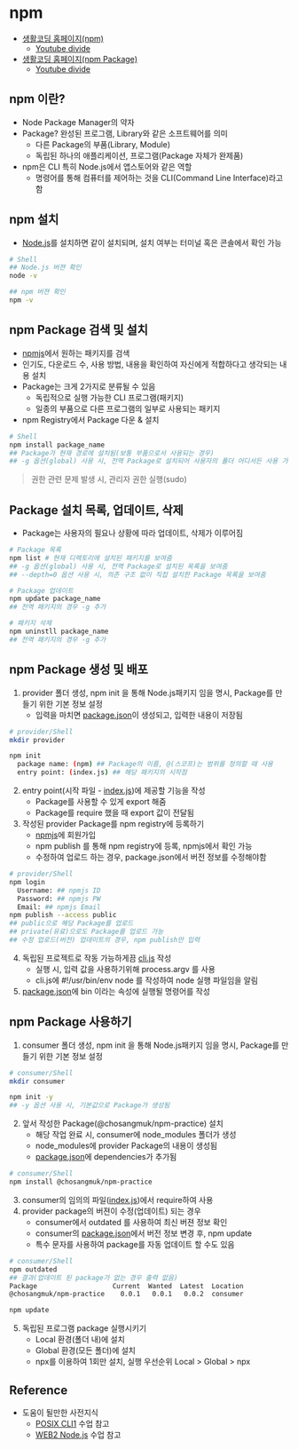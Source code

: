 # npm

- [생활코딩 홈페이지(npm)](https://opentutorials.org/module/4044)
  - [Youtube divide](https://www.youtube.com/playlist?list=PLuHgQVnccGMCwEXgZ-dep4SJlGEuYip-6)
- [생활코딩 홈페이지(npm Package)](https://opentutorials.org/module/4571)
  - [Youtube divide](https://www.youtube.com/playlist?list=PLuHgQVnccGMB4krR04ug5nEXJ3sAEOWDL)

## npm 이란?
- Node Package Manager의 약자
- Package? 완성된 프로그램, Library와 같은 소프트웨어를 의미 
  - 다른 Package의 부품(Library, Module)
  - 독립된 하나의 애플리케이션, 프로그램(Package 자체가 완제품)
- npm은 CLI 특히 Node.js에서 앱스토어와 같은 역할
  - 명령어를 통해 컴퓨터를 제어하는 것을 CLI(Command Line Interface)라고함

## npm 설치
- [Node.js](https://nodejs.org/ko/)를 설치하면 같이 설치되며, 설치 여부는 터미널 혹은 콘솔에서 확인 가능
```sh
# Shell
## Node.js 버젼 확인
node -v

## npm 버젼 확인
npm -v
```

## npm Package 검색 및 설치
- [npmjs](https://www.npmjs.com/)에서 원하는 패키지를 검색
- 인기도, 다운로드 수, 사용 방법, 내용을 확인하여 자신에게 적합하다고 생각되는 내용 설치
- Package는 크게 2가지로 분류될 수 있음 
  - 독립적으로 실행 가능한 CLI 프로그램(패키지)
  - 일종의 부품으로 다른 프로그램의 일부로 사용되는 패키지
- npm Registry에서 Package 다운 & 설치
```sh
# Shell
npm install package_name 
## Package가 현재 경로에 설치됨(보통 부품으로서 사용되는 경우)
## -g 옵션(global) 사용 시, 전역 Package로 설치되어 사용자의 폴더 어디서든 사용 가능(보통 독립적인 프로그램으로서 사용되는 경우)
```
> 권한 관련 문제 발생 시, 관리자 권한 실행(sudo)

## Package 설치 목록, 업데이트, 삭제
- Package는 사용자의 필요나 상황에 따라 업데이트, 삭제가 이루어짐
```sh
# Package 목록
npm list # 현재 디렉토리에 설치된 패키지를 보여줌 
## -g 옵션(global) 사용 시, 전역 Package로 설치된 목록을 보여줌
## --depth=0 옵션 사용 시, 의존 구조 없이 직접 설치한 Package 목록을 보여줌

# Package 업데이트
npm update package_name
## 전역 패키지의 경우 -g 추가

# 패키지 삭제
npm uninstll package_name
## 전역 패키지의 경우 -g 추가
```

## npm Package 생성 및 배포
1. provider 폴더 생성, npm init 을 통해 Node.js패키지 임을 명시, Package를 만들기 위한 기본 정보 설정
    - 입력을 마치면 [package.json](PracticeSource/npm/provider/package.json)이 생성되고, 입력한 내용이 저장됨
```sh
# provider/Shell
mkdir provider

npm init
  package name: (npm) ## Package의 이름, @(스코프)는 범위를 정의할 때 사용
  entry point: (index.js) ## 해당 패키지의 시작점
```
2. entry point(시작 파일 - [index.js](PracticeSource/npm/provider/index.js))에 제공할 기능을 작성
    - Package를 사용할 수 있게 export 해줌
    - Package를 require 했을 때 export 값이 전달됨
3. 작성된 provider Package를 npm registry에 등록하기
    - [npmjs](https://www.npmjs.com/)에 회원가입
    - npm publish 를 통해 npm registry에 등록, npmjs에서 확인 가능
    - 수정하여 업로드 하는 경우, package.json에서 버전 정보를 수정해야함
```sh
# provider/Shell
npm login 
  Username: ## npmjs ID
  Password: ## npmjs PW
  Email: ## npmjs Email
npm publish --access public 
## public으로 해당 Package를 업로드
## private(유료)으로도 Package를 업로드 가능
## 수정 업로드(버전) 업데이트의 경우, npm publish만 입력
```
4. 독립된 프로젝트로 작동 가능하게끔 [cli.js](PracticeSource/npm/provider/cli.js) 작성
    - 실행 시, 입력 값을 사용하기위해 process.argv 를 사용
    - cli.js에 #!/usr/bin/env node 를 작성하여 node 실행 파일임을 알림
5. [package.json](PracticeSource/npm/provider/package.json)에 bin 이라는 속성에 실행될 명령어를 작성

## npm Package 사용하기
1. consumer 폴더 생성, npm init 을 통해 Node.js패키지 임을 명시, Package를 만들기 위한 기본 정보 설정
```sh
# consumer/Shell
mkdir consumer

npm init -y
## -y 옵션 사용 시, 기본값으로 Package가 생성됨
```
2. 앞서 작성한 Package(@chosangmuk/npm-practice) 설치
    - 해당 작업 완료 시, consumer에 node_modules 폴더가 생성
    - node_modules에 provider Package의 내용이 생성됨
    - [package.json](PracticeSource/npm/consumer/package.json)에 dependencies가 추가됨
```sh
# consumer/Shell
npm install @chosangmuk/npm-practice
```
3. consumer의 임의의 파일([index.js](PracticeSource/npm/consumer/index.js))에서 require하여 사용
4. provider package의 버젼이 수정(업데이트) 되는 경우
    - consumer에서 outdated 를 사용하여 최신 버젼 정보 확인
    - consumer의 [package.json](PracticeSource/npm/consumer/package.json)에서 버전 정보 변경 후, npm update
    - 특수 문자를 사용하여 package를 자동 업데이트 할 수도 있음
```sh
# consumer/Shell
npm outdated
## 결과(업데이트 된 package가 없는 경우 출력 없음)
Package                   Current  Wanted  Latest  Location
@chosangmuk/npm-practice    0.0.1   0.0.1   0.0.2  consumer

npm update 
```
5. 독립된 프로그램 package 실행시키기
    - Local 환경(폴더 내)에 설치
    - Global 환경(모든 폴더)에 설치
    - npx를 이용하여 1회만 설치, 실행 우선순위 Local > Global > npx

## Reference
- 도움이 될만한 사전지식
  - [POSIX CLI1](https://opentutorials.org/module/3747) 수업 참고
  - [WEB2 Node.js](https://opentutorials.org/course/3332) 수업 참고